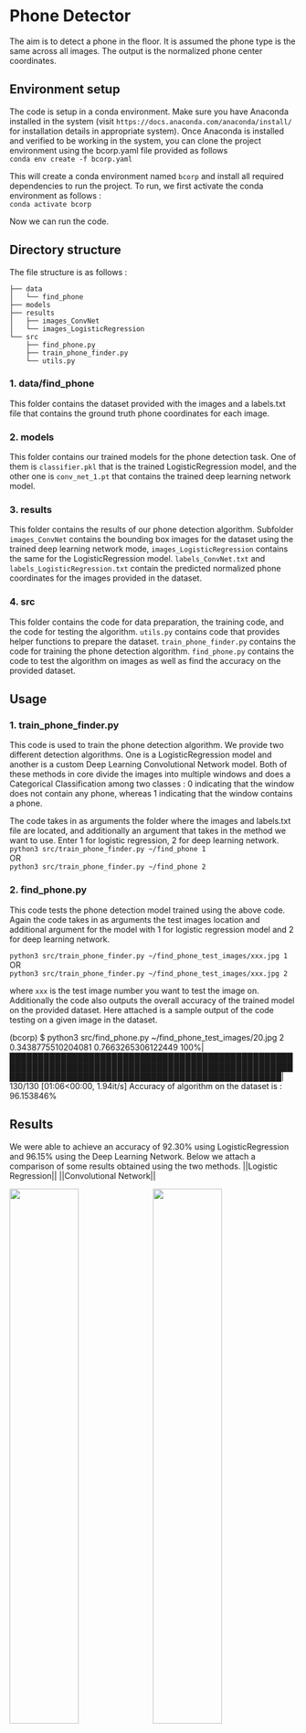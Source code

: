 # Phone Detector
The aim is to detect a phone in the floor. It is assumed the phone type is the same across all images. The output is the normalized phone center coordinates. 

## Environment setup 
The code is setup in a conda environment. Make sure you have Anaconda installed in the system (visit ```https://docs.anaconda.com/anaconda/install/``` for installation details in appropriate system). Once Anaconda is installed and verified to be working in the system, you can clone the project environment using the bcorp.yaml file provided as follows <br>
```conda env create -f bcorp.yaml``` <br>

This will create a conda environment named ```bcorp``` and install all required dependencies to run the project. To run, we first activate the conda environment as follows : <br>
```conda activate bcorp``` <br>

Now we can run the code. 

## Directory structure
The file structure is as follows : <br>
```
├── data
│   └── find_phone
├── models
├── results
│   ├── images_ConvNet
│   └── images_LogisticRegression
└── src
    ├── find_phone.py
    ├── train_phone_finder.py
    └── utils.py
```

### 1. data/find_phone
This folder contains the dataset provided with the images and a labels.txt file that contains the ground truth phone coordinates for each image. 

### 2. models
This folder contains our trained models for the phone detection task. One of them is ```classifier.pkl``` that is the trained LogisticRegression model, and the other one is ```conv_net_1.pt``` that contains the trained deep learning network model. 

### 3. results
This folder contains the results of our phone detection algorithm. Subfolder ```images_ConvNet``` contains the bounding box images for the dataset using the trained deep learning network mode, ```images_LogisticRegression``` contains the same for the LogisticRegression model. ```labels_ConvNet.txt``` and ```labels_LogisticRegression.txt``` contain the predicted normalized phone coordinates for the images provided in the dataset. 

### 4. src
This folder contains the code for data preparation, the training code, and the code for testing the algorithm. ```utils.py``` contains code that provides helper functions to prepare the dataset. ```train_phone_finder.py``` contains the code for training the phone detection algorithm. ```find_phone.py``` contains the code to test the algorithm on images as well as find the accuracy on the provided dataset. 

## Usage
### 1. train_phone_finder.py 
This code is used to train the phone detection algorithm. We provide two different detection algorithms. One is a LogisticRegression model and another is a custom Deep Learning Convolutional Network model. Both of these methods in core divide the images into multiple windows and does a Categorical Classification among two classes : 0 indicating that the window does not contain any phone, whereas 1 indicating that the window contains a phone. 

The code takes in as arguments the folder where the images and labels.txt file are located, and additionally an argument that takes in the method we want to use. Enter 1 for logistic regression, 2 for deep learning network. <br>
```python3 src/train_phone_finder.py ~/find_phone 1``` <br>
OR <br>
```python3 src/train_phone_finder.py ~/find_phone 2``` <br>

### 2. find_phone.py
This code tests the phone detection model trained using the above code. Again the code takes in as arguments the test images location and additional argument for the model with 1 for logistic regression model and 2 for deep learning network. <br> 

```python3 src/train_phone_finder.py ~/find_phone_test_images/xxx.jpg 1``` <br>
OR <br>
```python3 src/train_phone_finder.py ~/find_phone_test_images/xxx.jpg 2``` <br>

where ```xxx``` is the test image number you want to test the image on. Additionally the code also outputs the overall accuracy of the trained model on the provided dataset. Here attached is a sample output of the code testing on a given image in the dataset. 

(bcorp) $ python3 src/find_phone.py ~/find_phone_test_images/20.jpg 2
0.3438775510204081 0.7663265306122449
100%|████████████████████████████████████████████████████████████████████████████████████████████████████████████████████████████████████████████████████| 130/130 [01:06<00:00,  1.94it/s]
Accuracy of algorithm on the dataset is : 96.153846%

## Results
We were able to achieve an accuracy of 92.30% using LogisticRegression and 96.15% using the Deep Learning Network. Below we attach a comparison of some results obtained using the two methods. 
||Logistic Regression||                 ||Convolutional Network||

<p float="left">
  <img src="results/images_ConvNet/62.jpg" width="49%" />
  <img src="results/images_LogisticRegression/62.jpg" width="49%" /> 
</p>

<p float="left">
  <img src="results/images_ConvNet/10.jpg" width="49%" />
  <img src="results/images_LogisticRegression/10.jpg" width="49%" /> 
</p>

<p float="left">
  <img src="results/images_ConvNet/105.jpg" width="49%" />
  <img src="results/images_LogisticRegression/105.jpg" width="49%" /> 
</p>

<p float="left">
  <img src="results/images_ConvNet/117.jpg" width="49%" />
  <img src="results/images_LogisticRegression/117.jpg" width="49%" /> 
</p>

<p float="left">
  <img src="results/images_ConvNet/123.jpg" width="49%" />
  <img src="results/images_LogisticRegression/123.jpg" width="49%" /> 
</p>
